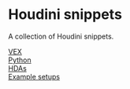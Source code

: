 # Houdini snippets
A collection of Houdini snippets. <br>

[VEX](https://robbertgroenendijk.github.io/Houdini_snippets/VEX)<br>
[Python](https://robbertgroenendijk.github.io/Houdini_snippets/Python)<br>
[HDAs](https://robbertgroenendijk.github.io/Houdini_snippets/HDA)<br>
[Example setups](https://robbertgroenendijk.github.io/Houdini_snippets/Setups)<br>